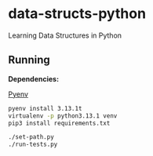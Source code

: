 # data-structs-python
Learning Data Structures in Python

## Running

**Dependencies:**

[Pyenv](https://github.com/pyenv/pyenv)

```sh
pyenv install 3.13.1t
virtualenv -p python3.13.1 venv
pip3 install requirements.txt

./set-path.py
./run-tests.py
```
